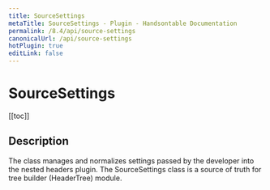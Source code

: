 ```yaml
---
title: SourceSettings
metaTitle: SourceSettings - Plugin - Handsontable Documentation
permalink: /8.4/api/source-settings
canonicalUrl: /api/source-settings
hotPlugin: true
editLink: false
---
```


# SourceSettings

[[toc]]

## Description

The class manages and normalizes settings passed by the developer
into the nested headers plugin. The SourceSettings class is a
source of truth for tree builder (HeaderTree) module.



